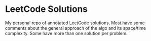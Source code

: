# LeetCode Solutions

My personal repo of annotated LeetCode solutions.
Most have some comments about the general approach of the algo and its space/time complexity.
Some have more than one solution per problem.
